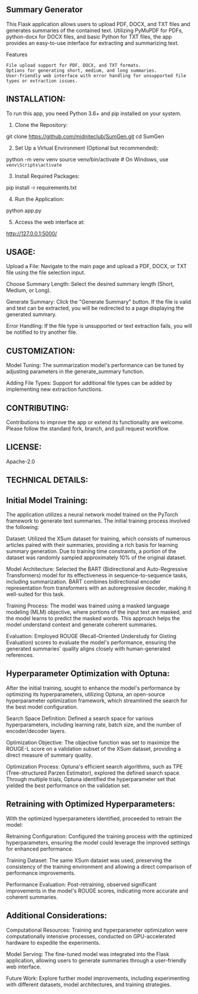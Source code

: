 Summary Generator
-----------------
This Flask application allows users to upload PDF, DOCX, and TXT files and generates summaries of the contained text. Utilizing PyMuPDF for PDFs, python-docx for DOCX files, and basic Python for TXT files, the app provides an easy-to-use interface for extracting and summarizing text.

Features

    File upload support for PDF, DOCX, and TXT formats.
    Options for generating short, medium, and long summaries.
    User-friendly web interface with error handling for unsupported file types or extraction issues.


INSTALLATION:
-------------
To run this app, you need Python 3.6+ and pip installed on your system.

1. Clone the Repository:

git clone https://github.com/midniteclub/SumGen.git
cd SumGen


2. Set Up a Virtual Environment (Optional but recommended):

python -m venv venv
source venv/bin/activate  # On Windows, use `venv\Scripts\activate`


3. Install Required Packages:

pip install -r requirements.txt


4. Run the Application:

python app.py


5. Access the web interface at:

http://127.0.0.1:5000/



USAGE:
-------------
Upload a File: Navigate to the main page and upload a PDF, DOCX, or TXT file using the file selection input.

Choose Summary Length: Select the desired summary length (Short, Medium, or Long).

Generate Summary: Click the "Generate Summary" button. If the file is valid and text can be extracted, you will be redirected to a page displaying the generated summary.

Error Handling: If the file type is unsupported or text extraction fails, you will be notified to try another file.



CUSTOMIZATION:
-------------
Model Tuning: The summarization model's performance can be tuned by adjusting parameters in the generate_summary function.

Adding File Types: Support for additional file types can be added by implementing new extraction functions.



CONTRIBUTING:
-------------
Contributions to improve the app or extend its functionality are welcome. Please follow the standard fork, branch, and pull request workflow.



LICENSE:
-------------
Apache-2.0



TECHNICAL DETAILS:
------------------

Initial Model Training:
-----------------------
The application utilizes a neural network model trained on the PyTorch framework to generate text summaries. The initial training process involved the following:

Dataset: Utilized the XSum dataset for training, which consists of numerous articles paired with their summaries, providing a rich basis for learning summary generation. Due to training time constraints, a portion of the dataset was randomly sampled approximately 10% of the original dataset.

Model Architecture: Selected the BART (Bidirectional and Auto-Regressive Transformers) model for its effectiveness in sequence-to-sequence tasks, including summarization. BART combines bidirectional encoder representation from transformers with an autoregressive decoder, making it well-suited for this task.

Training Process: The model was trained using a masked language modeling (MLM) objective, where portions of the input text are masked, and the model learns to predict the masked words. This approach helps the model understand context and generate coherent summaries.

Evaluation: Employed ROUGE (Recall-Oriented Understudy for Gisting Evaluation) scores to evaluate the model's performance, ensuring the generated summaries' quality aligns closely with human-generated references.



Hyperparameter Optimization with Optuna:
---------------------------------------
After the initial training, sought to enhance the model's performance by optimizing its hyperparameters, utilizing Optuna, an open-source hyperparameter optimization framework, which streamlined the search for the best model configuration.

Search Space Definition: Defined a search space for various hyperparameters, including learning rate, batch size, and the number of encoder/decoder layers.

Optimization Objective: The objective function was set to maximize the ROUGE-L score on a validation subset of the XSum dataset, providing a direct measure of summary quality.

Optimization Process: Optuna's efficient search algorithms, such as TPE (Tree-structured Parzen Estimator), explored the defined search space. Through multiple trials, Optuna identified the hyperparameter set that yielded the best performance on the validation set.



Retraining with Optimized Hyperparameters:
------------------------------------------
With the optimized hyperparameters identified, proceeded to retrain the model:

Retraining Configuration: Configured the training process with the optimized hyperparameters, ensuring the model could leverage the improved settings for enhanced performance.

Training Dataset: The same XSum dataset was used, preserving the consistency of the training environment and allowing a direct comparison of performance improvements.

Performance Evaluation: Post-retraining, observed significant improvements in the model's ROUGE scores, indicating more accurate and coherent summaries.



Additional Considerations:
--------------------------
Computational Resources: Training and hyperparameter optimization were computationally intensive processes, conducted on GPU-accelerated hardware to expedite the experiments.

Model Serving: The fine-tuned model was integrated into the Flask application, allowing users to generate summaries through a user-friendly web interface.

Future Work: Explore further model improvements, including experimenting with different datasets, model architectures, and training strategies.


